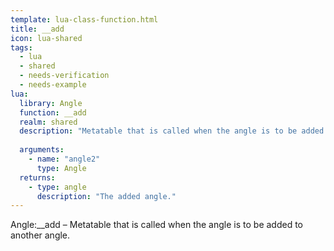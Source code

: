 ```yaml
---
template: lua-class-function.html
title: __add
icon: lua-shared
tags:
  - lua
  - shared
  - needs-verification
  - needs-example
lua:
  library: Angle
  function: __add
  realm: shared
  description: "Metatable that is called when the angle is to be added to another angle."
  
  arguments:
    - name: "angle2"
      type: Angle
  returns:
    - type: angle
      description: "The added angle."
---
```


<div class="lua__search__keywords">
Angle:__add &#x2013; Metatable that is called when the angle is to be added to another angle.
</div>
